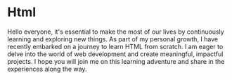 # Html


Hello everyone, it's essential to make the most of our lives by continuously learning and exploring new things. As part of my personal growth, I have recently embarked on a journey to learn HTML from scratch. I am eager to delve into the world of web development and create meaningful, impactful projects. I hope you will join me on this learning adventure and share in the experiences along the way.
